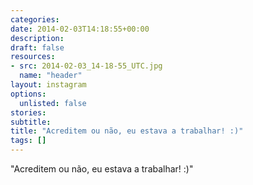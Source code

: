 ```yaml
---
categories:
date: 2014-02-03T14:18:55+00:00
description:
draft: false
resources:
- src: 2014-02-03_14-18-55_UTC.jpg
  name: "header"
layout: instagram
options:
  unlisted: false
stories:
subtitle:
title: "Acreditem ou não, eu estava a trabalhar! :)"
tags: []
---
```


"Acreditem ou não, eu estava a trabalhar! :)"
